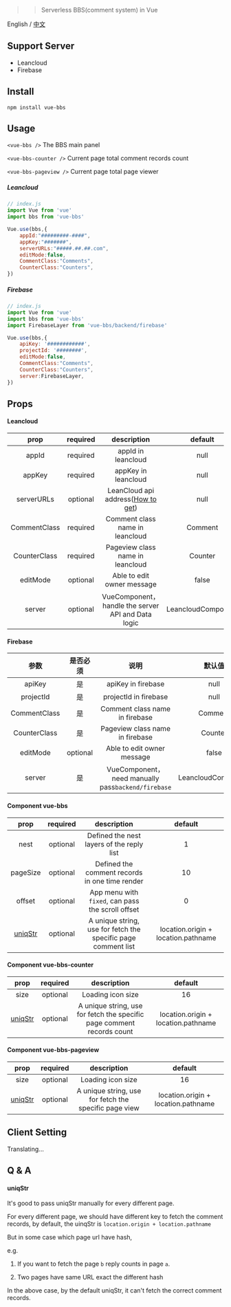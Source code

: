 
>> Serverless BBS(comment system) in Vue

English / [中文](https://github.com/stonehank/vue-bbs/blob/main/README.md)

## Support Server

* Leancloud
* Firebase


## Install

`npm install vue-bbs`


## Usage

`<vue-bbs />` The BBS main panel

`<vue-bbs-counter />` Current page total comment records count

`<vue-bbs-pageview />` Current page total page viewer


##### Leancloud

```js
// index.js
import Vue from 'vue'
import bbs from 'vue-bbs'

Vue.use(bbs,{
    appId:"#########-####",
    appKey:"#######",
    serverURLs:"#####.##.##.com",
    editMode:false,
    CommentClass:"Comments",
    CounterClass:"Counters",
})
```

##### Firebase

```js
// index.js
import Vue from 'vue'
import bbs from 'vue-bbs'
import FirebaseLayer from 'vue-bbs/backend/firebase'

Vue.use(bbs,{
    apiKey: '############',
    projectId: '########',
    editMode:false,
    CommentClass:"Comments",
    CounterClass:"Counters",
    server:FirebaseLayer,
})
```

## Props

#### Leancloud

|prop|required|description|default|
|:---:|:---:|:---:|:---:|
|appId|required|appId in leancloud|null|
|appKey|required|appKey in leancloud|null|
|serverURLs|optional|LeanCloud api address([How to get](#serverURLs))|null|
|CommentClass|required|Comment class name in leancloud|Comment|
|CounterClass|required|Pageview class name in leancloud|Counter|
|editMode|optional|Able to edit owner message|false|
|server|optional|VueComponent，handle the server API and Data logic|LeancloudComponent|

#### Firebase

|参数|是否必须|说明|默认值|
|:---:|:---:|:---:|:---:|
|apiKey|是|apiKey in firebase|null|
|projectId|是|projectId in firebase|null|
|CommentClass|是|Comment class name in firebase|Comment|
|CounterClass|是|Pageview class name in firebase|Counter|
|editMode|optional|Able to edit owner message|false|
|server|是|VueComponent，need manually pass`backend/firebase`|LeancloudComponent|



#### Component vue-bbs

|prop|required|description|default|
|:---:|:---:|:---:|:---:|
|nest|optional|Defined the nest layers of the reply list|1|
|pageSize|optional|Defined the comment records in one time render|10|
|offset|optional|App menu with `fixed`, can pass the scroll offset|0|
|[uniqStr](#uniqstr)|optional|A unique string, use for fetch the specific page comment list|location.origin + location.pathname|


#### Component vue-bbs-counter

|prop|required|description|default|
|:---:|:---:|:---:|:---:|
|size|optional|Loading icon size|16|
|[uniqStr](#uniqstr)|optional|A unique string, use for fetch the specific page comment records count|location.origin + location.pathname|

#### Component vue-bbs-pageview

|prop|required|description|default|
|:---:|:---:|:---:|:---:|
|size|optional|Loading icon size|16|
|[uniqStr](#uniqstr)|optional|A unique string, use for fetch the specific page view|location.origin + location.pathname|


## Client Setting

Translating...

## Q & A

#### uniqStr

It's good to pass uniqStr manually for every different page.

For every different page, we should have different key to fetch the comment records, by default, the uinqStr is `location.origin + location.pathname`

But in some case which page url have hash, 

e.g.
 
1. If you want to fetch the page `b` reply counts in page `a`.

2. Two pages have same URL exact the different hash

In the above case, by the default uniqStr, it can't fetch the correct comment records.
